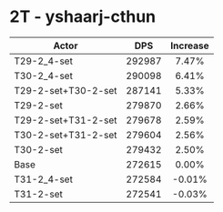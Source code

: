 # 2T - yshaarj-cthun
| Actor | DPS | Increase |
|---|:---:|:---:|
|T29-2_4-set|292987|7.47%|
|T30-2_4-set|290098|6.41%|
|T29-2-set+T30-2-set|287141|5.33%|
|T29-2-set|279870|2.66%|
|T29-2-set+T31-2-set|279678|2.59%|
|T30-2-set+T31-2-set|279604|2.56%|
|T30-2-set|279432|2.50%|
|Base|272615|0.00%|
|T31-2_4-set|272584|-0.01%|
|T31-2-set|272541|-0.03%|
